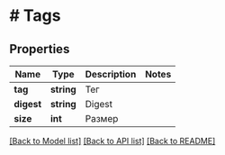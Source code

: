 # # Tags

## Properties

Name | Type | Description | Notes
------------ | ------------- | ------------- | -------------
**tag** | **string** | Тег |
**digest** | **string** | Digest |
**size** | **int** | Размер |

[[Back to Model list]](../../README.md#models) [[Back to API list]](../../README.md#endpoints) [[Back to README]](../../README.md)
